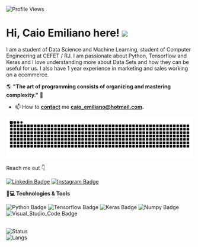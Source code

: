 ![Profile Views](https://hits.seeyoufarm.com/api/count/incr/badge.svg?url=https%3A%2F%2Fgithub.com%2Fcaio-emiliano&count_bg=%23025A5F&title_bg=%23555555&icon=&icon_color=%23FFFFFF&title=VISITORS&edge_flat=true)


# Hi, Caio Emiliano here! <img src="https://raw.githubusercontent.com/kaueMarques/kaueMarques/master/hi.gif" width="30px">

I am a student of Data Science and Machine Learning, student of Computer Engineering at CEFET / RJ.
I am passionate about Python, Tensorflow and Keras and I love understanding more about Data Sets and how they can be useful for us.
I also have 1 year experience in marketing and sales working on a ecommerce.

   🌎 **"The art of programming consists of organizing and mastering complexity."** 🧠


- 📫 How to **[contact](mailto:caio_emiliano@hotmail.com)** me **[caio_emiliano@hotmail.com](mailto:caio_emiliano@hotmail.com).**


![Snake animation](https://github.com/GuillaumeFalourd/GuillaumeFalourd/blob/output/github-contribution-grid-snake.svg)


 Reach me out  👇
 
[![Linkedin Badge](https://img.shields.io/badge/LinkedIn-0077B5?style=for-the-badge&logo=linkedin&logoColor=white&link=www.linkedin.com/in/caio-emiliano)](www.linkedin.com/in/caio-emiliano)
[![Instagram Badge](https://img.shields.io/badge/Instagram-E4405F?style=for-the-badge&logo=instagram&logoColor=white&link=https://www.instagram.com/caioer/)](https://www.instagram.com/caioer/)


**🚀💻 Technologies & Tools**

![Python Badge](https://img.shields.io/badge/python-3776AB?style=for-the-badge&logo=python&logoColor=white)  ![Tensorflow Badge](https://img.shields.io/badge/tensorflow-FF6F00?style=for-the-badge&logo=tensorflow&logoColor=white) ![Keras Badge](https://img.shields.io/badge/keras-D00000?style=for-the-badge&logo=keras&logoColor=white) ![Numpy Badge](https://img.shields.io/badge/numpy-013243?style=for-the-badge&logo=numpy&logoColor=white) ![Visual_Studio_Code Badge](https://img.shields.io/badge/Visual_Studio_Code-0078D4?style=for-the-badge&logo=visual%20studio%20code&logoColor=white`)

<br>

<img src="https://github-readme-stats.vercel.app/api?username=caio-emiliano&show_icons=tru&theme=dracula" alt="Status" />

<br>

<img src="https://github-readme-stats.vercel.app/api/top-langs/?username=caio-emiliano&layout=compact&show_icons=true&theme=dracula" alt="Langs" />
